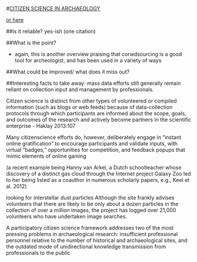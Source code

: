#[CITIZEN SCIENCE IN ARCHAEOLOGY](http://docserver.ingentaconnect.com.libproxy.ucl.ac.uk/deliver/connect/saa/00027316/v79n4/s10.pdf?expires=1478179764&id=89073369&titleid=72010502&accname=UCL+LIBRARY&checksum=315199E0127460D91C6D864C17EB1AF9)

[or here](http://www.ingentaconnect.com.libproxy.ucl.ac.uk/content/saa/aa/2014/00000079/00000004/art00010)



##is it reliable?
yes-ish (one citation)


##What is the point?
- again, this is another overview praising that corwdsourcing is a good tool for archeologist, and has been used in a variety of ways


##What could be improved/ what does it miss out?



##Interesting facts to take away:
mass data efforts still generally remain reliant on collection input and management by professionals.


Citizen
science is distinct from other types of volunteered
or compiled information (such as blogs or web
feeds) because of data-collection protocols
through which participants are informed about
the scope, goals, and outcomes of the research
and actively become partners in the scientific enterprise - Haklay 2013:107


Many citizenscience
efforts do, however, deliberately engage
in “instant online gratification” to encourage participants
and validate inputs, with virtual “badges,”
opportunities for competition, and feedback popups
that mimic elements of online gaming

(a recent example being Hanny
van Arkel, a Dutch schoolteacher whose discovery
of a distinct gas cloud through the Internet
project Galaxy Zoo led to her being listed as a
coauthor in numerous scholarly papers, e.g., Keel
et al. 2012)

looking for interstellar dust particles
Although the site frankly advises volunteers that
there are likely to be only about a dozen particles
in the collection of over a million images, the
project has logged over 21,000 volunteers who
have undertaken image searches.


A participatory citizen science framework addresses
two of the most pressing problems in archaeological
research: insufficient professional
personnel relative to the number of historical and
archaeological sites, and the outdated mode of
unidirectional knowledge transmission from professionals
to the public